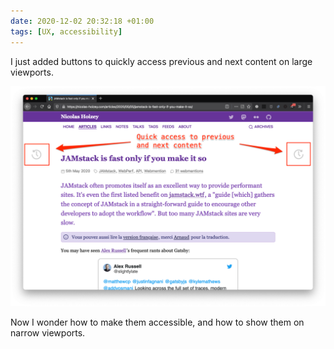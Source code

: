 ```yaml
---
date: 2020-12-02 20:32:18 +01:00
tags: [UX, accessibility]
---
```


I just added buttons to quickly access previous and next content on large viewports.

![Screenshot showing quick access buttons](quick-access-to-previous-and-next-content.png)

Now I wonder how to make them accessible, and how to show them on narrow viewports.